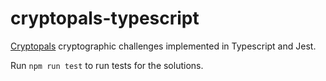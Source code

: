 # cryptopals-typescript

[Cryptopals](https://cryptopals.com/) cryptographic challenges implemented in Typescript and Jest.

Run `npm run test` to run tests for the solutions.
